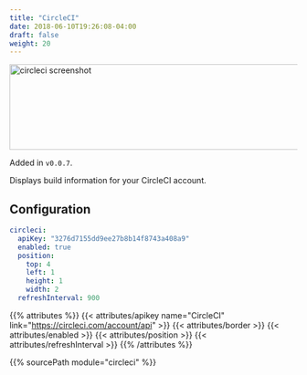 ```yaml
---
title: "CircleCI"
date: 2018-06-10T19:26:08-04:00
draft: false
weight: 20
---
```


<img src="/imgs/modules/circleci.png" class="screenshot" width="609" height="150" alt="circleci screenshot" />

Added in `v0.0.7`.

Displays build information for your CircleCI account.


## Configuration

```yaml
circleci:
  apiKey: "3276d7155dd9ee27b8b14f8743a408a9"
  enabled: true
  position:
    top: 4
    left: 1
    height: 1
    width: 2
  refreshInterval: 900
```

{{% attributes %}}
  {{< attributes/apikey name="CircleCI" link="https://circleci.com/account/api" >}}
  {{< attributes/border >}}
  {{< attributes/enabled >}}
  {{< attributes/position >}}
  {{< attributes/refreshInterval >}}
{{% /attributes %}}

{{% sourcePath module="circleci" %}}